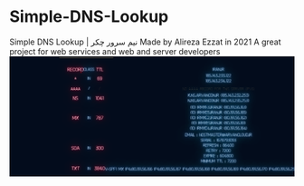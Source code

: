# Simple-DNS-Lookup
Simple DNS Lookup | نیم سرور چکر
Made by Alireza Ezzat in 2021
A great project for web services and web and server developers
 <img src="https://raw.githubusercontent.com/alirezaezzatofficial/Simple-DNS-Lookup/main/Screenshot%202023-03-14%20115653.png">
